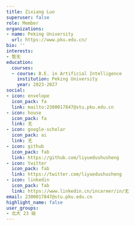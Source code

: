 ```yaml
---
title: Zixiang Luo
superuser: false
role: Member
organizations:
- name: Peking University
  url: https://www.pku.edu.cn/
bio: ''
interests:
- 暂无
education:
  courses:
  - course: B.E. in Artificial Intelligence
    institution: Peking University
    year: 2023-2027
social:
- icon: envelope
  icon_pack: fa
  link: mailto:2300017847@stu.pku.edu.cn
- icon: house
  icon_pack: fa
  link: 无
- icon: google-scholar
  icon_pack: ai
  link: 无
- icon: github
  icon_pack: fab
  link: https://github.com/liyuedushusheng
- icon: twitter
  icon_pack: fab
  link: https://twitter.com/liyuedushusheng
- icon: linkedin
  icon_pack: fab
  link: https://www.linkedin.cn/incareer/in/无
email: 2300017847@stu.pku.edu.cn
highlight_name: false
user_groups:
- 北大 23 级
---
```

